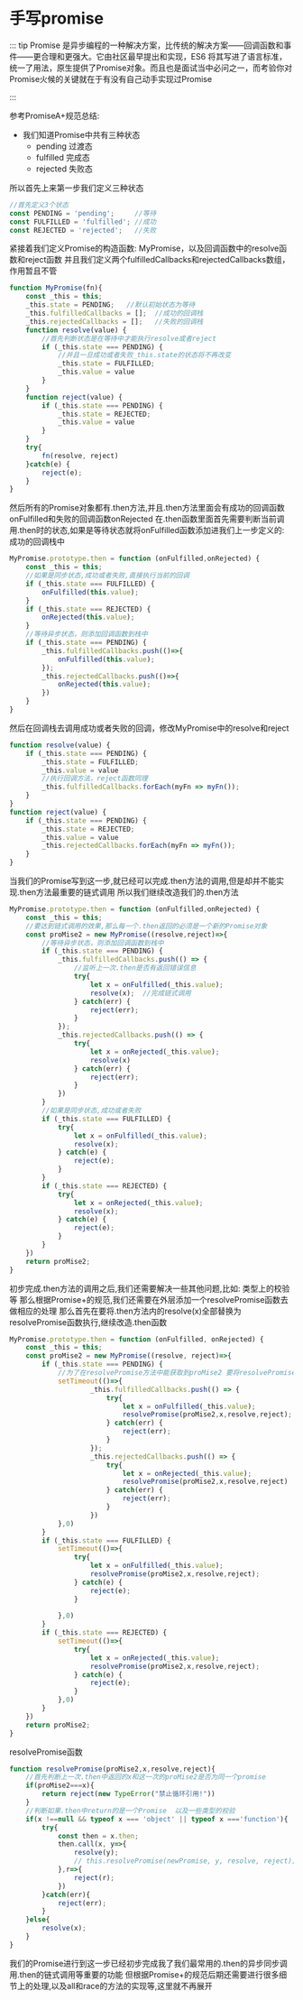 # 手写promise

::: tip 
Promise 是异步编程的一种解决方案，比传统的解决方案——回调函数和事件——更合理和更强大。它由社区最早提出和实现，ES6 将其写进了语言标准，统一了用法，原生提供了Promise对象。而且也是面试当中必问之一，而考验你对Promise火候的关键就在于有没有自己动手实现过Promise

:::

参考PromiseA+规范总结: 
+ 我们知道Promise中共有三种状态
    * pending       过渡态
    * fulfilled     完成态
    * rejected      失败态

所以首先上来第一步我们定义三种状态
``` js
//首先定义3个状态
const PENDING = 'pending';     //等待
const FULFILLED = 'fulfilled'; //成功
const REJECTED = 'rejected';   //失败
```
紧接着我们定义Promise的构造函数: MyPromise，以及回调函数中的resolve函数和reject函数
并且我们定义两个fulfilledCallbacks和rejectedCallbacks数组，作用暂且不管
``` js
function MyPromise(fn){
    const _this = this;
    _this.state = PENDING;   //默认初始状态为等待
    _this.fulfilledCallbacks = [];  //成功的回调栈
    _this.rejectedCallbacks = [];   //失败的回调栈
    function resolve(value) {
        //首先判断状态是在等待中才能执行resolve或者reject
        if (_this.state === PENDING) {
            //并且一旦成功或者失败_this.state的状态将不再改变
            _this.state = FULFILLED;
            _this.value = value
        }
    }
    function reject(value) {
        if (_this.state === PENDING) {
            _this.state = REJECTED;
            _this.value = value
        }
    }
    try{
        fn(resolve, reject)
    }catch(e) {
        reject(e);
    }
}
```
然后所有的Promise对象都有.then方法,并且.then方法里面会有成功的回调函数onFulfilled和失败的回调函数onRejected
在.then函数里面首先需要判断当前调用.then时的状态,如果是等待状态就将onFulfilled函数添加进我们上一步定义的: 成功的回调栈中
``` js
MyPromise.prototype.then = function (onFulfilled,onRejected) {
    const _this = this;
    //如果是同步状态,成功或者失败,直接执行当前的回调
    if (_this.state === FULFILLED) {
        onFulfilled(this.value);
    }
    if (_this.state === REJECTED) {
        onRejected(this.value);
    }
    //等待异步状态，则添加回调函数到栈中
    if (_this.state === PENDING) {
        _this.fulfilledCallbacks.push(()=>{
            onFulfilled(this.value);
        });
        _this.rejectedCallbacks.push(()=>{
            onRejected(this.value);
        })
    }
}
```
然后在回调栈去调用成功或者失败的回调，修改MyPromise中的resolve和reject
``` js
function resolve(value) {
    if (_this.state === PENDING) {
        _this.state = FULFILLED;
        _this.value = value
        //执行回调方法，reject函数同理
        _this.fulfilledCallbacks.forEach(myFn => myFn());
    }
}
function reject(value) {
    if (_this.state === PENDING) {
        _this.state = REJECTED;
        _this.value = value
        _this.rejectedCallbacks.forEach(myFn => myFn());
    }
}
```
当我们的Promise写到这一步,就已经可以完成.then方法的调用,但是却并不能实现.then方法最重要的链式调用
所以我们继续改造我们的.then方法
``` js
MyPromise.prototype.then = function (onFulfilled,onRejected) {
    const _this = this;
    //要达到链式调用的效果,那么每一个.then返回的必须是一个新的Promise对象
    const proMise2 = new MyPromise((resolve,reject)=>{
        //等待异步状态，则添加回调函数到栈中
        if (_this.state === PENDING) {
            _this.fulfilledCallbacks.push(() => {
                //监听上一次.then是否有返回错误信息
                try{
                    let x = onFulfilled(_this.value);
                    resolve(x);  //完成链式调用
                } catch(err) {
                    reject(err);
                }
            });
            _this.rejectedCallbacks.push(() => {
                try{
                    let x = onRejected(_this.value);
                    resolve(x)
                } catch(err) {
                    reject(err);
                }
            })
        }
        //如果是同步状态,成功或者失败
        if (_this.state === FULFILLED) {
            try{
                let x = onFulfilled(_this.value);
                resolve(x);
            } catch(e) {
                reject(e);
            }
        }
        if (_this.state === REJECTED) {
            try{
                let x = onRejected(_this.value);
                resolve(x);
            } catch(e) {
                reject(e);
            }
        }
    })
    return proMise2;
}
```
初步完成.then方法的调用之后,我们还需要解决一些其他问题,比如: 类型上的校验等
那么根据Promise+的规范,我们还需要在外层添加一个resolvePromise函数去做相应的处理
那么首先在要将.then方法内的resolve(x)全部替换为resolvePromise函数执行,继续改造.then函数
``` js
MyPromise.prototype.then = function (onFulfilled, onRejected) {
    const _this = this;
    const proMise2 = new MyPromise((resolve, reject)=>{
        if (_this.state === PENDING) {
            //为了在resolvePromise方法中能获取到proMise2 要将resolvePromise放入事件队列中最后执行
            setTimeout(()=>{
                    _this.fulfilledCallbacks.push(() => {
                        try{
                            let x = onFulfilled(_this.value);
                            resolvePromise(proMise2,x,resolve,reject);
                        } catch(err) {
                            reject(err);
                        }
                    });
                    _this.rejectedCallbacks.push(() => {
                        try{
                            let x = onRejected(_this.value);
                            resolvePromise(proMise2,x,resolve,reject)
                        } catch(err) {
                            reject(err);
                        }
                    })
            },0)
        }
        if (_this.state === FULFILLED) {
            setTimeout(()=>{
                try{
                    let x = onFulfilled(_this.value);
                    resolvePromise(proMise2,x,resolve,reject);
                } catch(e) {
                    reject(e);
                }
                
            },0)
        }
        if (_this.state === REJECTED) {
            setTimeout(()=>{
                try{
                    let x = onRejected(_this.value);
                    resolvePromise(proMise2,x,resolve,reject);
                } catch(e) {
                    reject(e);
                }
            },0)
        }
    })
    return proMise2;
}
```
resolvePromise函数
``` js
function resolvePromise(proMise2,x,resolve,reject){
    //首先判断上一次.then中返回的x和这一次的proMise2是否为同一个promise
    if(proMise2===x){
        return reject(new TypeError("禁止循环引用!"))
    }
    //判断如果.then中return的是一个Promise  以及一些类型的校验
    if(x !==null && typeof x === 'object' || typeof x ==='function'){
        try{
            const then = x.then;
            then.call(x, y=>{
                resolve(y);
                // this.resolvePromise(newPromise, y, resolve, reject);
            },r=>{
                reject(r);
            })
        }catch(err){
            reject(err);
        }
    }else{
        resolve(x);
    }
}
```
我们的Promise进行到这一步已经初步完成我了我们最常用的.then的异步同步调用.then的链式调用等重要的功能
但根据Promise+的规范后期还需要进行很多细节上的处理,以及all和race的方法的实现等,这里就不再展开